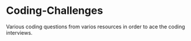 # Coding-Challenges
Various coding questions from varios resources in order to ace the coding interviews.

